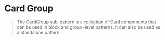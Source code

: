 # Card Group

> The CardGroup sub-pattern is a collection of Card components that can be used
> in block and group -level patterns. It can also be used as a standalone
> pattern.
